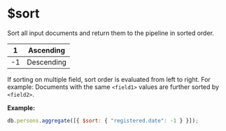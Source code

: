# $sort

Sort all input documents and return them to the pipeline in sorted order.

| 1 | Ascending |
| --- | --- |
| -1 | Descending |

If sorting on multiple field, sort order is evaluated from left to right. For example: Documents with the same `<field1>` values are further sorted by `<field2>`.

**Example:**

```jsx
db.persons.aggregate([{ $sort: { "registered.date": -1 } }]);
```